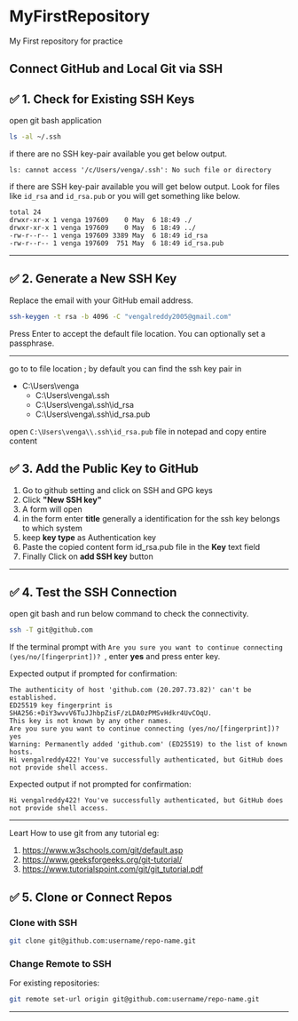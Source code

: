 # MyFirstRepository
My First repository for practice


## Connect GitHub and Local Git via SSH

## ✅ 1. Check for Existing SSH Keys

open git bash application

```bash
ls -al ~/.ssh
```
if there are no SSH key-pair available you get below output.
```
ls: cannot access '/c/Users/venga/.ssh': No such file or directory
```
if there are SSH key-pair available you will get below output.
Look for files like `id_rsa` and `id_rsa.pub` or you will get something like below.
```
total 24
drwxr-xr-x 1 venga 197609    0 May  6 18:49 ./
drwxr-xr-x 1 venga 197609    0 May  6 18:49 ../
-rw-r--r-- 1 venga 197609 3389 May  6 18:49 id_rsa
-rw-r--r-- 1 venga 197609  751 May  6 18:49 id_rsa.pub
```

---

## ✅ 2. Generate a New SSH Key

Replace the email with your GitHub email address.

```bash
ssh-keygen -t rsa -b 4096 -C "vengalreddy2005@gmail.com"
```

Press Enter to accept the default file location. You can optionally set a passphrase.

---
go to to file location ; by default you can find the ssh key pair in 
- C:\Users\venga
  -  C:\Users\venga\\.ssh
    -  C:\Users\venga\\.ssh\id_rsa
    -  C:\Users\venga\\.ssh\id_rsa.pub

open `C:\Users\venga\\.ssh\id_rsa.pub` file in notepad and copy entire content

## ✅ 3. Add the Public Key to GitHub

1. Go to github setting and click on SSH and GPG keys
2. Click **"New SSH key"**
3. A form will open
4. in the form enter **title** generally a identification for the ssh key belongs to which system
5. keep **key type** as Authentication key
6. Paste the copied content form id_rsa.pub file in the **Key** text field
7. Finally Click on **add SSH key** button
---

## ✅ 4. Test the SSH Connection
open git bash and run below command to check the connectivity.
```bash
ssh -T git@github.com
```
If the terminal prompt with `Are you sure you want to continue connecting (yes/no/[fingerprint])? `, enter **yes** and press enter key.

Expected output if prompted for confirmation:
```
The authenticity of host 'github.com (20.207.73.82)' can't be established.
ED25519 key fingerprint is SHA256:+DiY3wvvV6TuJJhbpZisF/zLDA0zPMSvHdkr4UvCOqU.
This key is not known by any other names.
Are you sure you want to continue connecting (yes/no/[fingerprint])? yes
Warning: Permanently added 'github.com' (ED25519) to the list of known hosts.
Hi vengalreddy422! You've successfully authenticated, but GitHub does not provide shell access.
```
Expected output if not prompted for confirmation:
```
Hi vengalreddy422! You've successfully authenticated, but GitHub does not provide shell access.
```

---
Leart How to use git from any tutorial eg:
1. https://www.w3schools.com/git/default.asp
2. https://www.geeksforgeeks.org/git-tutorial/
3. https://www.tutorialspoint.com/git/git_tutorial.pdf
   
## ✅ 5. Clone or Connect Repos

### Clone with SSH

```bash
git clone git@github.com:username/repo-name.git
```

### Change Remote to SSH

For existing repositories:

```bash
git remote set-url origin git@github.com:username/repo-name.git
```


---
